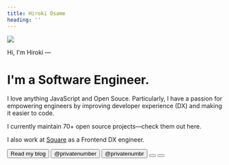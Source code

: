 ```yaml
---
title: Hiroki Osame
heading: ''
---
```


<WiggleAnimation class="ml-auto w-40 h-40 sm:w-45 sm:h-45 mt-3 sm:mt-6 -mb-5 sm:-mb-12 mr-2">
	<img
		src="/profile-square.png"
		class="rounded-md shadow-sm shadow-gray-900/70"
	>
</WiggleAnimation>

<span class="text-xl font-medium">Hi, I'm Hiroki —</span>
<h1>I'm a Software Engineer.</h1>

I love anything JavaScript and Open Souce. Particularly, I have a passion for empowering engineers by improving developer experience (DX) and making it easier to code.

I currently maintain 70+ open source projects—check them out <router-link to="/projects">here</router-link>.

I also work at [Square](https://squareup.com/) as a Frontend DX engineer.

<div class="m-t-8 sm:m-t-14 flex flex-wrap gap-2 sm:gap-4">

<Button href="/posts" title="Link to my blog posts" class="w-full sm:w-auto">
	Read my blog
	<icon-mdi-head-heart class="m-l-1" />
</Button>

<Button href="https://github.com/privatenumber" type="secondary" title="Link to my GitHub profile" class="flex-1 sm:flex-none">
	<icon-mdi-github class="m-r-1" /> @privatenumber
</Button>

<Button href="https://twitter.com/privatenumbr" type="secondary" title="Link to my Twitter profile" class="flex-1 sm:flex-none">
	<icon-mdi-twitter class="m-r-1" /> @privatenumbr
</Button>

<Button href="https://www.instagram.com/private.number_" type="secondary" title="Link to my Instagram profile" class="flex-1 sm:flex-none">
	<icon-mdi-instagram class="m-r-1" />
</Button>

<Button href="https://www.reddit.com/user/privatenumbr" type="secondary" title="Link to my Reddit profile" class="flex-1 sm:flex-none">
	<icon-mdi-reddit class="m-r-1" />
</Button>

</div>

